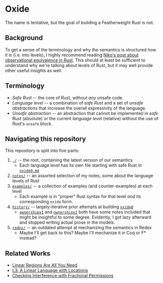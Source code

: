 # Oxide

The name is tentative, but the goal of building a Featherweight Rust is not.

## Background

To get a sense of the terminology and why the semantics is structured how it is (i.e. into levels),
I highly recommend reading [Niko's post about observational equivalence in Rust][niko]. This should
at least be sufficient to understand why we're talking about levels of Rust, but it may well provide
other useful insights as well.

## Terminology

- _Safe Rust_ -- the core of Rust, without _any_ unsafe code.
- _Language level_ -- a combination of _safe Rust_ and a set of _unsafe abstractions_ that increase
  the overall expressivity of the language.
- _Unsafe abstraction_ -- an abstraction that cannot be implemented in _safe Rust_ (absolute) or the
  current _language level_ (relative) without the use of Rust's `unsafe` block.

## Navigating this repository

This repository is split into five parts:

1. [`./`](./) -- the root, containing the latest version of our semantics
    - Each language level has its own file starting with safe Rust in [`oxide0.md`](oxide0.md)
2. [`notes/`](notes/) -- an assorted selection of my notes, some about the language levels of Rust
3. [`examples/`](examples/) -- a collection of examples (and counter-examples) at each level
    - Each example is in "proper" Rust syntax for that level _and_ its corresponding `oxide` form.
4. [`history/`](history/) -- largely-iterative prior attempts at building [`oxide0`](oxide0.md)
    - [`ownershipv1`](history/ownershipv1.md) and [`ownershipv2`](history/ownershipv2.md) both have
      some notes included that might be insightful to some degree. Evidently, I got lazy afterward
      and stopped writing actual prose in the models.
5. [`redex/`](redex/) -- an outdated attempt at mechanizing the semantics in Redex
    - Maybe I'll get back to this? Maybe I'll mechanize it in Coq or F* instead?

## Related Works

- [Linear Regions Are All You Need][linrgn]
- [L3: A Linear Language with Locations][linloc]
- [Checking Interference with Fractional Permissions][fracperm]

[niko]: http://smallcultfollowing.com/babysteps/blog/2016/10/02/observational-equivalence-and-unsafe-code/
[linrgn]: http://www.ccs.neu.edu/home/amal/papers/linrgn.pdf
[linloc]: http://www.ccs.neu.edu/home/amal/papers/linloc-techrpt.pdf
[fracperm]: https://link.springer.com/content/pdf/10.1007%2F3-540-44898-5_4.pdf
